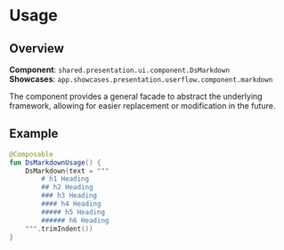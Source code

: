 # Usage

## Overview

**Component**: `shared.presentation.ui.component.DsMarkdown`  
**Showcases**: `app.showcases.presentation.userflow.component.markdown`

The component provides a general facade to abstract the underlying framework, allowing for easier replacement or modification in the future.

## Example

```kotlin
@Composable
fun DsMarkdownUsage() {
    DsMarkdown(text = """
        # h1 Heading
        ## h2 Heading
        ### h3 Heading
        #### h4 Heading
        ##### h5 Heading
        ###### h6 Heading    
    """.trimIndent())
}
```
